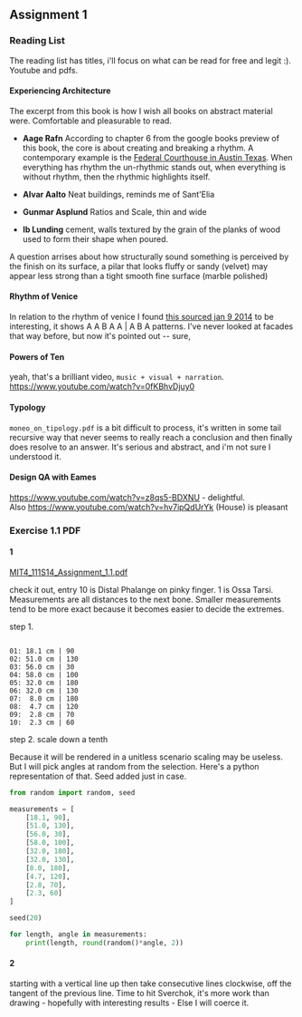 ## Assignment 1

### Reading List 

The reading list has titles, i'll focus on what can be read for free and legit :). Youtube and pdfs. 

#### Experiencing Architecture

The excerpt from this book is how I wish all books on abstract material were. Comfortable and pleasurable to read. 

- **Aage Rafn** 
According to chapter 6 from the google books preview of this book, the core is about creating and breaking a rhythm. A contemporary example is the [Federal Courthouse in Austin Texas](http://en.wikipedia.org/wiki/Austin,_Texas#mediaviewer/File:Federal_Courthouse,_Austin,_TX_IMG_6339.JPG). When everything has rhythm the un-rhythmic stands out, when everything is without rhythm, then the rhythmic highlights itself.

- **Alvar Aalto**
Neat buildings, reminds me of Sant'Elia

- **Gunmar Asplund**
Ratios and Scale, thin and wide

- **Ib Lunding** cement, walls textured by the grain of the planks of wood used to form their shape when poured.

A question arrises about how structurally sound something is perceived by the finish on its surface, a pilar that looks fluffy or sandy (velvet) may appear less strong than a tight smooth fine surface (marble polished)

#### Rhythm of Venice
In relation to the rhythm of venice I found [this sourced jan 9 2014](http://ocw.mit.edu/courses/architecture/4-111-introduction-to-architecture-environmental-design-spring-2014/readings/) to be interesting, it shows A A B A A | A B A patterns. I've never looked at facades that way before, but now it's pointed out -- sure, 

#### Powers of Ten
yeah, that's a brilliant video, `music + visual + narration`. 
https://www.youtube.com/watch?v=0fKBhvDjuy0

#### Typology
`moneo_on_tipology.pdf` is a bit difficult to process, it's written in some tail recursive way that never seems to really reach a conclusion and then finally does resolve to an answer. It's serious and abstract, and i'm not sure I understood it. 

#### Design QA with Eames
https://www.youtube.com/watch?v=z8qs5-BDXNU - delightful.  
Also https://www.youtube.com/watch?v=hv7ipQdUrYk (House) is pleasant

### Exercise 1.1 PDF

#### 1

[MIT4_111S14_Assignment_1.1.pdf](http://ocw.mit.edu/courses/architecture/4-111-introduction-to-architecture-environmental-design-spring-2014/assignments/MIT4_111S14_Assignment_1.1.pdf)

check it out, entry 10 is Distal Phalange on pinky finger. 1 is Ossa Tarsi. Measurements are all distances to the next bone. Smaller measurements tend to be more exact because it becomes easier to decide the extremes.

step 1.

```text

01: 18.1 cm | 90
02: 51.0 cm | 130
03: 56.0 cm | 30
04: 58.0 cm | 100
05: 32.0 cm | 180
06: 32.0 cm | 130
07:  8.0 cm | 180
08:  4.7 cm | 120
09:  2.8 cm | 70
10:  2.3 cm | 60
```

step 2. scale down a tenth

Because it will be rendered in a unitless scenario scaling may be useless. But I will pick angles at random from the selection. Here's a python representation of that. Seed added just in case.

```python
from random import random, seed

measurements = [
    [18.1, 90],
    [51.0, 130],
    [56.0, 30],
    [58.0, 100],
    [32.0, 180],
    [32.0, 130],
    [8.0, 180],
    [4.7, 120],
    [2.8, 70],
    [2.3, 60]
]

seed(20)

for length, angle in measurements:
    print(length, round(random()*angle, 2))

```

#### 2

starting with a vertical line up then take consecutive lines clockwise, off the tangent of the previous line.
Time to hit Sverchok, it's more work than drawing - hopefully with interesting results - Else I will coerce it.









